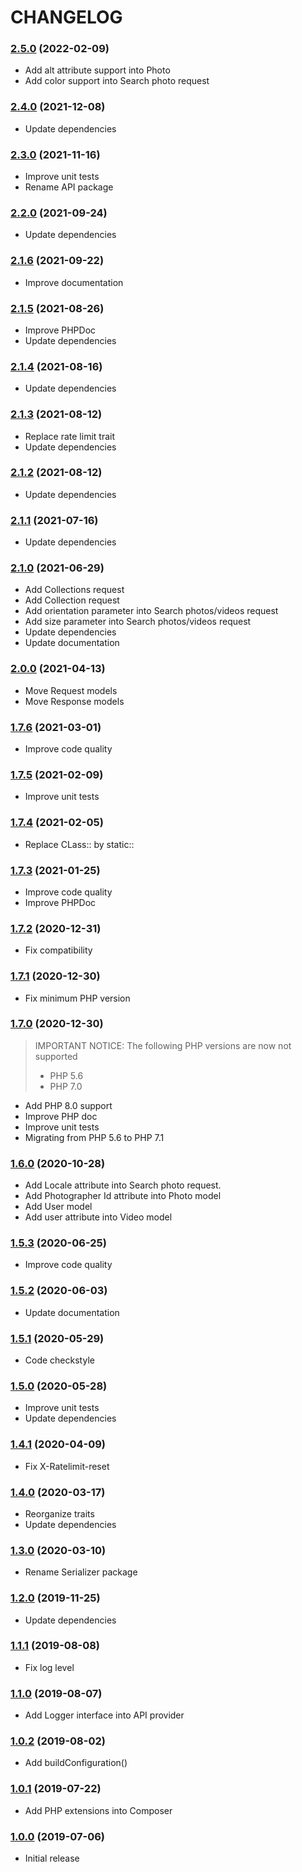 CHANGELOG
=========

### [2.5.0](https://github.com/webeweb/pexels-library/tree/v2.5.0) (2022-02-09)

- Add alt attribute support into Photo
- Add color support into Search photo request

### [2.4.0](https://github.com/webeweb/pexels-library/tree/v2.4.0) (2021-12-08)

- Update dependencies

### [2.3.0](https://github.com/webeweb/pexels-library/tree/v2.3.0) (2021-11-16)

- Improve unit tests
- Rename API package

### [2.2.0](https://github.com/webeweb/pexels-library/tree/v2.2.0) (2021-09-24)

- Update dependencies

### [2.1.6](https://github.com/webeweb/pexels-library/tree/v2.1.6) (2021-09-22)

- Improve documentation

### [2.1.5](https://github.com/webeweb/pexels-library/tree/v2.1.5) (2021-08-26)

- Improve PHPDoc
- Update dependencies

### [2.1.4](https://github.com/webeweb/pexels-library/tree/v2.1.4) (2021-08-16)

- Update dependencies

### [2.1.3](https://github.com/webeweb/pexels-library/tree/v2.1.3) (2021-08-12)

- Replace rate limit trait
- Update dependencies

### [2.1.2](https://github.com/webeweb/pexels-library/tree/v2.1.2) (2021-08-12)

- Update dependencies

### [2.1.1](https://github.com/webeweb/pexels-library/tree/v2.1.1) (2021-07-16)

- Update dependencies

### [2.1.0](https://github.com/webeweb/pexels-library/tree/v2.1.0) (2021-06-29)

- Add Collections request
- Add Collection request
- Add orientation parameter into Search photos/videos request
- Add size parameter into Search photos/videos request
- Update dependencies
- Update documentation

### [2.0.0](https://github.com/webeweb/pexels-library/tree/v2.0.0) (2021-04-13)

- Move Request models
- Move Response models

### [1.7.6](https://github.com/webeweb/pexels-library/tree/v1.7.6) (2021-03-01)

- Improve code quality

### [1.7.5](https://github.com/webeweb/pexels-library/tree/v1.7.5) (2021-02-09)

- Improve unit tests

### [1.7.4](https://github.com/webeweb/pexels-library/tree/v1.7.4) (2021-02-05)

- Replace CLass:: by static::

### [1.7.3](https://github.com/webeweb/pexels-library/tree/v1.7.3) (2021-01-25)

- Improve code quality
- Improve PHPDoc

### [1.7.2](https://github.com/webeweb/pexels-library/tree/v1.7.2) (2020-12-31)

- Fix compatibility

### [1.7.1](https://github.com/webeweb/pexels-library/tree/v1.7.1) (2020-12-30)

- Fix minimum PHP version

### [1.7.0](https://github.com/webeweb/pexels-library/tree/v1.7.0) (2020-12-30)

> IMPORTANT NOTICE: The following PHP versions are now not supported
> - PHP 5.6
> - PHP 7.0

- Add PHP 8.0 support
- Improve PHP doc
- Improve unit tests
- Migrating from PHP 5.6 to PHP 7.1

### [1.6.0](https://github.com/webeweb/pexels-library/tree/v1.6.0) (2020-10-28)

- Add Locale attribute into Search photo request.
- Add Photographer Id attribute into Photo model
- Add User model
- Add user attribute into Video model

### [1.5.3](https://github.com/webeweb/pexels-library/tree/v1.5.3) (2020-06-25)

- Improve code quality

### [1.5.2](https://github.com/webeweb/pexels-library/tree/v1.5.2) (2020-06-03)

- Update documentation

### [1.5.1](https://github.com/webeweb/pexels-library/tree/v1.5.1) (2020-05-29)

- Code checkstyle

### [1.5.0](https://github.com/webeweb/pexels-library/tree/v1.5.0) (2020-05-28)

- Improve unit tests
- Update dependencies

### [1.4.1](https://github.com/webeweb/pexels-library/tree/v1.4.1) (2020-04-09)

- Fix X-Ratelimit-reset

### [1.4.0](https://github.com/webeweb/pexels-library/tree/v1.4.0) (2020-03-17)

- Reorganize traits
- Update dependencies

### [1.3.0](https://github.com/webeweb/pexels-library/tree/v1.3.0) (2020-03-10)

- Rename Serializer package

### [1.2.0](https://github.com/webeweb/pexels-library/tree/v1.2.0) (2019-11-25)

- Update dependencies

### [1.1.1](https://github.com/webeweb/pexels-library/tree/v1.1.1) (2019-08-08)

- Fix log level

### [1.1.0](https://github.com/webeweb/pexels-library/tree/v1.1.0) (2019-08-07)

- Add Logger interface into API provider

### [1.0.2](https://github.com/webeweb/pexels-library/tree/v1.0.2) (2019-08-02)

- Add buildConfiguration()

### [1.0.1](https://github.com/webeweb/pexels-library/tree/v1.0.1) (2019-07-22)

- Add PHP extensions into Composer

### [1.0.0](https://github.com/webeweb/pexels-library/tree/v1.0.0) (2019-07-06)

- Initial release

